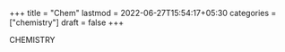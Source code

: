 +++
title = "Chem"
lastmod = 2022-06-27T15:54:17+05:30
categories = ["chemistry"]
draft = false
+++

CHEMISTRY